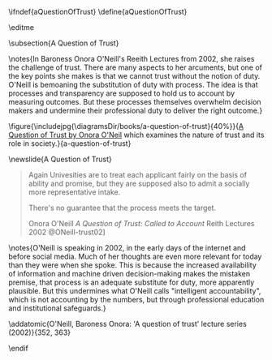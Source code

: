 \ifndef{aQuestionOfTrust}
\define{aQuestionOfTrust}

\editme 

\subsection{A Question of Trust}

\notes{In Baroness Onora O'Neill's Reeith Lectures from 2002, she raises the challenge of trust. There are many aspects to her arcuments, but one of the key points she makes is that we cannot trust without the notion of duty. O'Neill is bemoaning the substitution of duty with process. The idea is that processes and transparency are supposed to hold us to account by measuring outcomes. But these processes themselves overwhelm decision makers and undermine their professional duty to deliver the right outcome.}

\figure{\includejpg{\diagramsDir/books/a-question-of-trust}{40%}}{[A Question of Trust by Onora O'Neil](https://www.bbc.co.uk/programmes/p00gpzfq) which examines the nature of trust and its role in society.}{a-question-of-trust}

\newslide{A Question of Trust}

> Again Univesities are to treat each applicant fairly on the basis of ability and promise, but they are supposed also to admit a socially more representative intake. 
> 
> There's no guarantee that the process meets the target.
>
> Onora O'Neill *A Question of Trust: Called to Account* Reith Lectures 2002 @ONeill-trust02]


\notes{O'Neill is speaking in 2002, in the early days of the internet and before social media. Much of her thoughts are even more relevant for today than they were when she spoke. This is because the increased availability of information and machine driven decision-making makes the mistaken premise, that process is an adequate substitute for duty, more apparently plausible. But this undermines what O'Neill calls "intelligent accountability", which is not accounting by the numbers, but through professional education and institutional safeguards.}

\addatomic{O'Neill, Baroness Onora: 'A question
of trust' lecture series (2002)}{352, 363}

\endif

